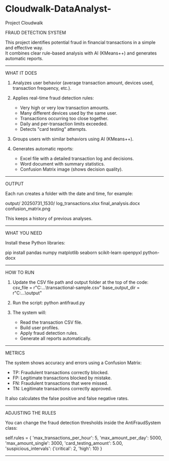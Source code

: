 # Cloudwalk-DataAnalyst-
Project Cloudwalk


FRAUD DETECTION SYSTEM

This project identifies potential fraud in financial transactions in a simple and effective way.  
It combines clear rule-based analysis with AI (KMeans++) and generates automatic reports.

------------------------------------------------------------
WHAT IT DOES

1. Analyzes user behavior (average transaction amount, devices used, transaction frequency, etc.).
2. Applies real-time fraud detection rules:
   - Very high or very low transaction amounts.
   - Many different devices used by the same user.
   - Transactions occurring too close together.
   - Daily and per-transaction limits exceeded.
   - Detects "card testing" attempts.

3. Groups users with similar behaviors using AI (KMeans++).
4. Generates automatic reports:
   - Excel file with a detailed transaction log and decisions.
   - Word document with summary statistics.
   - Confusion Matrix image (shows decision quality).

------------------------------------------------------------
OUTPUT

Each run creates a folder with the date and time, for example:

output/
  20250731_1530/
    log_transactions.xlsx
    final_analysis.docx
    confusion_matrix.png

This keeps a history of previous analyses.

------------------------------------------------------------
WHAT YOU NEED

Install these Python libraries:

pip install pandas numpy matplotlib seaborn scikit-learn openpyxl python-docx

------------------------------------------------------------
HOW TO RUN

1. Update the CSV file path and output folder at the top of the code:
   csv_file = r"C:\...\transactional-sample.csv"
   base_output_dir = r"C:\...\output"

2. Run the script:
   python antifraud.py

3. The system will:
   - Read the transaction CSV file.
   - Build user profiles.
   - Apply fraud detection rules.
   - Generate all reports automatically.

------------------------------------------------------------
METRICS

The system shows accuracy and errors using a Confusion Matrix:
- TP: Fraudulent transactions correctly blocked.
- FP: Legitimate transactions blocked by mistake.
- FN: Fraudulent transactions that were missed.
- TN: Legitimate transactions correctly approved.

It also calculates the false positive and false negative rates.

------------------------------------------------------------
ADJUSTING THE RULES

You can change the fraud detection thresholds inside the AntiFraudSystem class:

self.rules = {
    'max_transactions_per_hour': 5,
    'max_amount_per_day': 5000,
    'max_amount_single': 3000,
    'card_testing_amount': 5.00,
    'suspicious_intervals': {'critical': 2, 'high': 10}
}

------------------------------------------------------------
